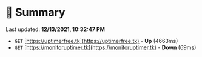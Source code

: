 # 📖 Summary
Last updated: **12/13/2021, 10:32:47 PM**

- `GET` [https://uptimerfree.tk](https://uptimerfree.tk) - **Up** (4663ms)
- `GET` [https://monitoruptimer.tk](https://monitoruptimer.tk) - **Down** (69ms)
